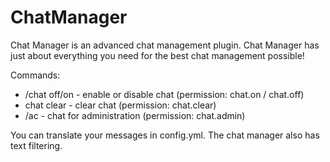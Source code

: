 # ChatManager

Chat Manager is an advanced chat management plugin. Chat Manager has just about everything you need for the best chat management possible!

Commands: 
- /chat off/on - enable or disable chat (permission: chat.on / chat.off)
- chat clear - clear chat (permission: chat.clear)
- /ac <message> - chat for administration (permission: chat.admin)

You can translate your messages in config.yml. The chat manager also has text filtering.
